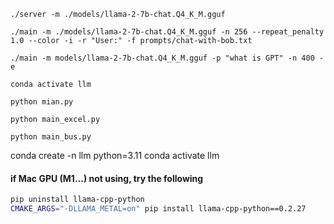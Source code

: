 ```
./server -m ./models/llama-2-7b-chat.Q4_K_M.gguf

./main -m ./models/llama-2-7b-chat.Q4_K_M.gguf -n 256 --repeat_penalty 1.0 --color -i -r "User:" -f prompts/chat-with-bob.txt

./main -m models/llama-2-7b-chat.Q4_K_M.gguf -p "what is GPT" -n 400 -e

```

```
conda activate llm

python mian.py

python main_excel.py

python main_bus.py
```

conda create -n llm python=3.11
conda activate llm

#### if Mac GPU (M1...) not using, try the following

```bash
pip uninstall llama-cpp-python
CMAKE_ARGS="-DLLAMA_METAL=on" pip install llama-cpp-python==0.2.27
```
